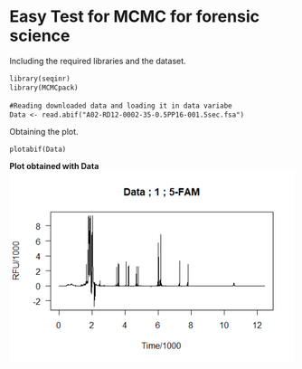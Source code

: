 # Easy Test for MCMC for forensic science

Including the required libraries and the dataset.
```
library(seqinr)
library(MCMCpack)

#Reading downloaded data and loading it in data variabe
Data <- read.abif("A02-RD12-0002-35-0.5PP16-001.5sec.fsa")
```
Obtaining the plot.
```
plotabif(Data)
```
**Plot obtained with Data**
![plot_easy](https://github.com/dA505819/MCMC_for_forensic_science/blob/master/images/easytest.png)
